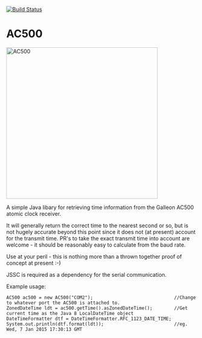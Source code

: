 [![Build Status](https://travis-ci.org/berry120/AC500.svg?branch=master)](https://travis-ci.org/berry120/AC500)

AC500
======

<img src="https://www.galsys.co.uk/images/time-receivers/ac-500-msf/msf-time-receiver-left-940x580.jpg" alt="AC500" width="400"/>

A simple Java libary for retrieving time information from the Galleon AC500 atomic clock receiver.

It will generally return the correct time to the nearest second or so, but is not hugely accurate beyond this point since it does not (at present) account for the transmit time. PR's to take the exact transmit time into account are welcome - it should be reasonably easy to calculate from the baud rate.

Use at your peril - this is nothing more than a thrown together proof of concept at present :-)

JSSC is required as a dependency for the serial communication.

Example usage:

    AC500 ac500 = new AC500("COM2");                              //Change to whatever port the AC500 is attached to.
    ZonedDateTime ldt = ac500.getTime().asZonedDateTime();        //Get current time as the Java 8 LocalDateTime object
    DateTimeFormatter dtf = DateTimeFormatter.RFC_1123_DATE_TIME;
    System.out.println(dtf.format(ldt));                          //eg. Wed, 7 Jan 2015 17:30:13 GMT
